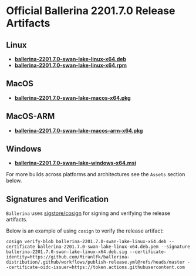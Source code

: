 # Official Ballerina 2201.7.0 Release Artifacts


## Linux

- **[ballerina-2201.7.0-swan-lake-linux-x64.deb](https://github.com/Miranlfk/ballerina-distribution/releases/download/v2201.7.0/ballerina-2201.7.0-swan-lake-linux-x64.deb)**
- **[ballerina-2201.7.0-swan-lake-linux-x64.rpm](https://github.com/Miranlfk/ballerina-distribution/releases/download/v2201.7.0/ballerina-2201.7.0-swan-lake-linux-x64.rpm)**


## MacOS

- **[ballerina-2201.7.0-swan-lake-macos-x64.pkg](https://github.com/Miranlfk/ballerina-distribution/releases/download/v2201.7.0/ballerina-2201.7.0-swan-lake-macos-x64.pkg)**

## MacOS-ARM

- **[ballerina-2201.7.0-swan-lake-macos-arm-x64.pkg](https://github.com/Miranlfk/ballerina-distribution/releases/download/v2201.7.0/ballerina-2201.7.0-swan-lake-macos-arm-x64.pkg)**

## Windows

- **[ballerina-2201.7.0-swan-lake-windows-x64.msi](https://github.com/Miranlfk/ballerina-distribution/releases/download/v2201.7.0/ballerina-2201.7.0-swan-lake-windows-x64.msi)**


For more builds across platforms and architectures see the `Assets` section below.


## Signatures and Verification

`Ballerina` uses [sigstore/cosign](https://github.com/sigstore/cosign) for signing and verifying the release artifacts.


Below is an example of using `cosign` to verify the release artifact:

```
cosign verify-blob ballerina-2201.7.0-swan-lake-linux-x64.deb --certificate ballerina-2201.7.0-swan-lake-linux-x64.deb.pem --signature ballerina-2201.7.0-swan-lake-linux-x64.deb.sig --certificate-identity=https://github.com/Miranlfk/ballerina-distribution/.github/workflows/publish-release.yml@refs/heads/master --certificate-oidc-issuer=https://token.actions.githubusercontent.com
```




